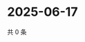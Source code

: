 # 2025-06-17

共 0 条

<!-- BEGIN ZHIHUVIDEO -->
<!-- 最后更新时间 Tue Jun 17 2025 08:56:46 GMT+0800 (China Standard Time) -->

<!-- END ZHIHUVIDEO -->
